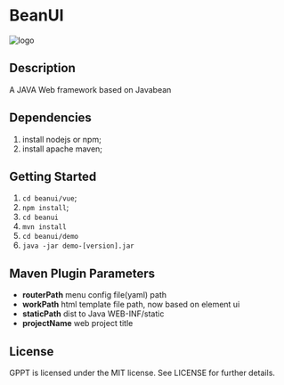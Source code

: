 # BeanUI
![logo](logo.icon)

## Description
A JAVA Web framework based on Javabean

## Dependencies
1. install nodejs or npm;
2. install apache maven;

## Getting Started
1. `cd beanui/vue`;
2. `npm install`;
3. `cd beanui`
4. `mvn install`
5. `cd beanui/demo`
6. `java -jar demo-[version].jar`

## Maven Plugin Parameters
- **routerPath**  menu config file(yaml) path
- **workPath**  html template file path, now based on element ui
- **staticPath**  dist to Java WEB-INF/static
- **projectName**  web project title

## License
GPPT is licensed under the MIT license. See LICENSE for further details.